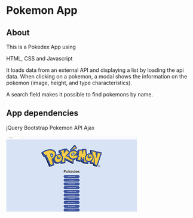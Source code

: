 # Pokemon App

## About

This is a Pokedex App using

HTML, CSS and Javascript

It loads data from an external API and displaying a list by loading the api data. When clicking on a pokemon, a modal shows the information on the pokemon (image, height, and type characteristics).

A search field makes it possible to find pokemons by name.

## App dependencies

jQuery
Bootstrap
Pokemon API
Ajax

![This is a screenshot of the Pokemon App](screenhotPokemonApp.png)
